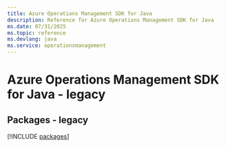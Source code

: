 ```yaml
---
title: Azure Operations Management SDK for Java
description: Reference for Azure Operations Management SDK for Java
ms.date: 07/31/2025
ms.topic: reference
ms.devlang: java
ms.service: operationsmanagement
---
```

# Azure Operations Management SDK for Java - legacy
## Packages - legacy
[!INCLUDE [packages](operations-management-index.md)]
